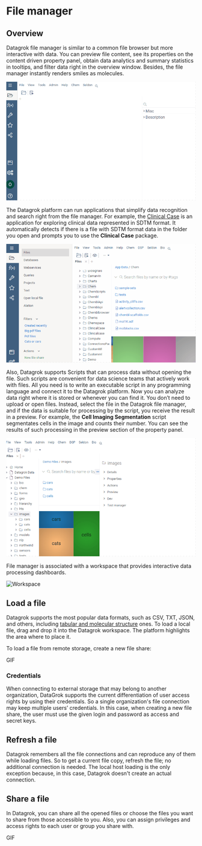 # File manager

## Overview

Datagrok file manager is similar to a common file browser but more interactive
with data. You can preview file content, see its properties on the content
driven property panel, obtain data analytics and summary statistics in tooltips,
and filter data right in the overview window. Besides, the file manager
instantly renders smiles as molecules.

![File manager preview feature](file-manager-preview.gif "File manager preview feature")

The Datagrok platform can run applications that simplify data recognition and
search right from the file manager. For example, the [Clinical Case](https://github.com/datagrok-ai/public/tree/master/packages/ClinicalCase#readme) is an
application for exploring clinical data represented in SDTM format. It
automatically detects if there is a file with SDTM format data in the folder you
open and prompts you to use the **Clinical Case** package.

![Clinical Case](file-manager-clinical-case-short.gif "Clinical Case application detects SDTM format data")

Also, Datagrok supports Scripts that can process data without opening the file.
Such scripts are convenient for data science teams that actively work with
files. All you need is to write an executable script in any programming language
and connect it to the Datagrok platform. Now you can analyze data right where it
is stored or whenever you can find it. You don’t need to upload or open files.
Instead, select the file in the Datagrok file manager, and if the data is
suitable for processing by the script, you receive the result in a preview. For
example, the **Cell Imaging Segmentation** script segmentates cells in the image and
counts their number. You can see the results of such processing in the preview
section of the property panel.

![Cell imaging segmentation](file-manager-cell-imaging-segmantation.gif "Cell imaging segmentation script")

File manager is associated with a workspace that provides interactive data
processing dashboards.

![Workspace](file-manager-related-dashboards.gif "Interactive data
processing dashboards")

## Load a file

Datagrok supports the most popular data formats, such as CSV, TXT, JSON, and
others, including [tabular and molecular structure](file.md) ones. To load a local file,
drag and drop it into the Datagrok workspace. The platform highlights the area
where to place it.

To load a file from remote storage, create a new file share:

GIF

### Credentials

When connecting to external storage that may belong to another organization,
DataGrok supports the current differentiation of user access rights by using
their credentials. So a single organization's file connection may keep multiple
users’ credentials. In this case, when creating a new file share, the user must
use the given login and password as access and secret keys.

## Refresh a file

Datagrok remembers all the file connections and can reproduce any of them while
loading files. So to get a current file copy, refresh the file; no additional
connection is needed. The local host loading is the only exception because, in
this case, Datagrok doesn't create an actual connection.

## Share a file

In Datagrok, you can share all the opened files or choose the files you want to
share from those accessible to you. Also, you can assign privileges and access
rights to each user or group you share with.

GIF
